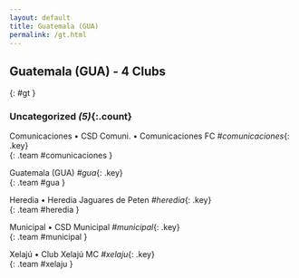 ```yaml
---
layout: default
title: Guatemala (GUA)
permalink: /gt.html
---
```



## Guatemala (GUA) - 4 Clubs
{: #gt }









### Uncategorized _(5)_{:.count}


Comunicaciones • CSD Comuni. • Comunicaciones FC   _#comunicaciones_{: .key} <br>
{: .team #comunicaciones }

Guatemala  (GUA)  _#gua_{: .key} <br>
{: .team #gua }

Heredia • Heredia Jaguares de Peten   _#heredia_{: .key} <br>
{: .team #heredia }

Municipal • CSD Municipal   _#municipal_{: .key} <br>
{: .team #municipal }

Xelajú • Club Xelajú MC   _#xelaju_{: .key} <br>
{: .team #xelaju }


 
